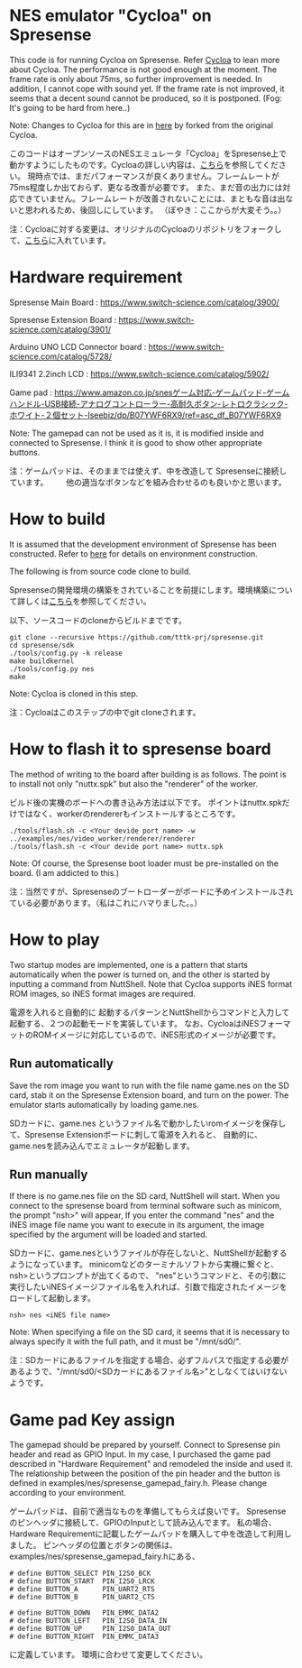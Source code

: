 # NES emulator "Cycloa" on Spresense

This code is for running Cycloa on Spresense. Refer [Cycloa](https://github.com/ledyba/Cycloa) to lean more about Cycloa.
The performance is not good enough at the moment. The frame rate is only about 75ms, so further improvement is needed.
In addition, I cannot cope with sound yet. If the frame rate is not improved, it seems that a decent sound cannot be produced, so it is postponed.
(Fog: It's going to be hard from here..)

Note: Changes to Cycloa for this are in [here](https://github.com/tttk-prj/Cycloa) by forked from the original Cycloa.


このコードはオープンソースのNESエミュレータ「Cycloa」をSpresense上で動かすようにしたものです。Cycloaの詳しい内容は、[こちら](https://github.com/ledyba/Cycloa)を参照してください。
現時点では、まだパフォーマンスが良くありません。フレームレートが75ms程度しか出ておらず、更なる改善が必要です。
また、まだ音の出力には対応できていません。フレームレートが改善されないことには、まともな音は出ないと思われるため、後回しにしています。
（ぼやき：ここからが大変そう。。）

注：Cycloaに対する変更は、オリジナルのCycloaのリポジトリをフォークして、[こちら](https://github.com/tttk-prj/Cycloa)に入れています。


# Hardware requirement

Spresense Main Board : https://www.switch-science.com/catalog/3900/

Spresense Extension Board : https://www.switch-science.com/catalog/3901/

Arduino UNO LCD Connector board : https://www.switch-science.com/catalog/5728/

ILI9341 2.2inch LCD : https://www.switch-science.com/catalog/5902/

Game pad : https://www.amazon.co.jp/snesゲーム対応-ゲームパッド-ゲームハンドル-USB接続-アナログコントローラー-高耐久ボタン-レトロクラシック-ホワイト-２個セット-Iseebiz/dp/B07YWF6RX9/ref=asc_df_B07YWF6RX9

Note: The gamepad can not be used as it is, it is modified inside and connected to Spresense. I think it is good to show other appropriate buttons.

注：ゲームパッドは、そのままでは使えず、中を改造して Spresenseに接続しています。
　　他の適当なボタンなどを組み合わせるのも良いかと思います。

# How to build

It is assumed that the development environment of Spresense has been constructed. Refer to [here](https://developer.sony.com/ja/develop/spresense/) for details on environment construction.

The following is from source code clone to build.


Spresenseの開発環境の構築をされていることを前提にします。環境構築について詳しくは[こちら](https://developer.sony.com/ja/develop/spresense/)を参照してください。

以下、ソースコードのcloneからビルドまでです。


```
git clone --recursive https://github.com/tttk-prj/spresense.git
cd spresense/sdk
./tools/config.py -k release
make buildkernel
./tools/config.py nes
make
```

Note: Cycloa is cloned in this step.

注：Cycloaはこのステップの中でgit cloneされます。


# How to flash it to spresense board

The method of writing to the board after building is as follows.
The point is to install not only "nuttx.spk" but also the "renderer" of the worker.

ビルド後の実機のボードへの書き込み方法は以下です。
ポイントはnuttx.spkだけではなく、workerのrendererもインストールするところです。

```
./tools/flash.sh -c <Your devide port name> -w ../examples/nes/video_worker/renderer/renderer
./tools/flash.sh -c <Your devide port name> nuttx.spk
```

Note: Of course, the Spresense boot loader must be pre-installed on the board. (I am addicted to this.)

注：当然ですが、Spresenseのブートローダーがボードに予めインストールされている必要があります。（私はこれにハマりました。。）


# How to play

Two startup modes are implemented, one is a pattern that starts automatically when the power is turned on, and the other is started by inputting a command from NuttShell.
Note that Cycloa supports iNES format ROM images, so iNES format images are required.


電源を入れると自動的に  起動するパターンとNuttShellからコマンドと入力して起動する、２つの起動モードを実装しています。
なお、CycloaはiNESフォーマットのROMイメージに対応しているので、iNES形式のイメージが必要です。

## Run automatically

Save the rom image you want to run with the file name game.nes on the SD card, stab it on the Spresense Extension board, and turn on the power.
The emulator starts automatically by loading game.nes.

SDカードに、game.nes というファイル名で動かしたいromイメージを保存して、Spresense Extensionボードに刺して電源を入れると、
自動的に、game.nesを読み込んでエミュレータが起動します。

## Run manually

If there is no game.nes file on the SD card, NuttShell will start.
When you connect to the spresense board from terminal software such as minicom, the prompt "nsh>" will appear,
If you enter the command "nes" and the iNES image file name you want to execute in its argument, the image specified by the argument will be loaded and started.

SDカードに、game.nesというファイルが存在しないと、NuttShellが起動するようになっています。
minicomなどのターミナルソフトから実機に繋ぐと、nsh>というプロンプトが出てくるので、
"nes"というコマンドと、その引数に実行したいiNESイメージファイル名を入れれば、引数で指定されたイメージをロードして起動します。

```
nsh> nes <iNES file name>
```

Note: When specifying a file on the SD card, it seems that it is necessary to always specify it with the full path, and it must be "/mnt/sd0/<file name on the SD card>".

注：SDカードにあるファイルを指定する場合、必ずフルパスで指定する必要があるようで、"/mnt/sd0/<SDカードにあるファイル名>"としなくてはいけないようです。


# Game pad Key assign

The gamepad should be prepared by yourself.
Connect to Spresense pin header and read as GPIO Input.
In my case, I purchased the game pad described in "Hardware Requirement" and remodeled the inside and used it.
The relationship between the position of the pin header and the button is defined in examples/nes/spresense_gamepad_fairy.h.
Please change according to your environment.


ゲームパッドは、自前で適当なものを準備してもらえば良いです。
Spresenseのピンヘッダに接続して、GPIOのInputとして読み込んでます。
私の場合、Hardware Requirementに記載したゲームパッドを購入して中を改造して利用しました。
ピンヘッダの位置とボタンの関係は、examples/nes/spresense_gamepad_fairy.hにある、

```
# define BUTTON_SELECT PIN_I2S0_BCK
# define BUTTON_START  PIN_I2S0_LRCK
# define BUTTON_A      PIN_UART2_RTS
# define BUTTON_B      PIN_UART2_CTS

# define BUTTON_DOWN   PIN_EMMC_DATA2
# define BUTTON_LEFT   PIN_I2S0_DATA_IN
# define BUTTON_UP     PIN_I2S0_DATA_OUT
# define BUTTON_RIGHT  PIN_EMMC_DATA3
```

に定義しています。
環境に合わせて変更してください。




